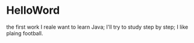 # HelloWord
the first work
I reale want to learn Java;
I'll try to study step by step;
I like plaing football.
